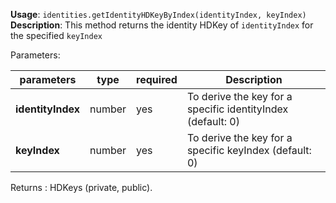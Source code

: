 **Usage**: `identities.getIdentityHDKeyByIndex(identityIndex, keyIndex)`  
**Description**: This method returns the identity HDKey of `identityIndex` for the specified `keyIndex`

Parameters:

| parameters        | type   | required | Description                                                 |
| ----------------- | ------ | -------- | ----------------------------------------------------------- |
| **identityIndex** | number | yes      | To derive the key for a specific identityIndex (default: 0) |
| **keyIndex**      | number | yes      | To derive the key for a specific keyIndex (default: 0)      |

Returns : HDKeys (private, public).
